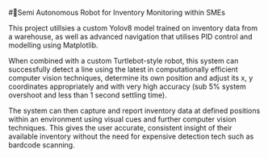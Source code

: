 #🤖Semi Autonomous Robot for Inventory Monitoring within SMEs

This project utillsies a custom Yolov8 model trained on inventory data from a warehouse, as well as advanced navigation that utilises PID control and modelling using Matplotlib.

When combined with a custom Turtlebot-style robot, this system can successfully detect a line using the latest in computationally efficient computer vision techniques, determine 
its own position and adjust its x, y coordinates appropriately and with very high accuracy (sub 5% system overshoot and less than 1 second settling time). 

The system can then capture and report inventory data at defined positions within an environment using visual cues and further computer vision techniques. This gives the user accurate,
consistent insight of their available inventory without the need for expensive detection tech such as bardcode scanning.


